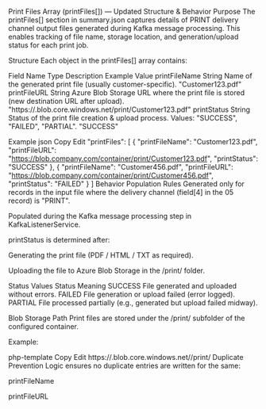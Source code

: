 Print Files Array (printFiles[]) — Updated Structure & Behavior
Purpose
The printFiles[] section in summary.json captures details of PRINT delivery channel output files generated during Kafka message processing.
This enables tracking of file name, storage location, and generation/upload status for each print job.

Structure
Each object in the printFiles[] array contains:

Field Name	Type	Description	Example Value
printFileName	String	Name of the generated print file (usually customer-specific).	"Customer123.pdf"
printFileURL	String	Azure Blob Storage URL where the print file is stored (new destination URL after upload).	"https://<storage-account>.blob.core.windows.net/print/Customer123.pdf"
printStatus	String	Status of the print file creation & upload process. Values: "SUCCESS", "FAILED", "PARTIAL".	"SUCCESS"

Example
json
Copy
Edit
"printFiles": [
  {
    "printFileName": "Customer123.pdf",
    "printFileURL": "https://blob.company.com/container/print/Customer123.pdf",
    "printStatus": "SUCCESS"
  },
  {
    "printFileName": "Customer456.pdf",
    "printFileURL": "https://blob.company.com/container/print/Customer456.pdf",
    "printStatus": "FAILED"
  }
]
Behavior
Population Rules
Generated only for records in the input file where the delivery channel (field[4] in the 05 record) is "PRINT".

Populated during the Kafka message processing step in KafkaListenerService.

printStatus is determined after:

Generating the print file (PDF / HTML / TXT as required).

Uploading the file to Azure Blob Storage in the /print/ folder.

Status Values
Status	Meaning
SUCCESS	File generated and uploaded without errors.
FAILED	File generation or upload failed (error logged).
PARTIAL	File processed partially (e.g., generated but upload failed midway).

Blob Storage Path
Print files are stored under the /print/ subfolder of the configured container.

Example:

php-template
Copy
Edit
https://<storage-account>.blob.core.windows.net/<container-name>/print/<filename>
Duplicate Prevention
Logic ensures no duplicate entries are written for the same:

printFileName

printFileURL
